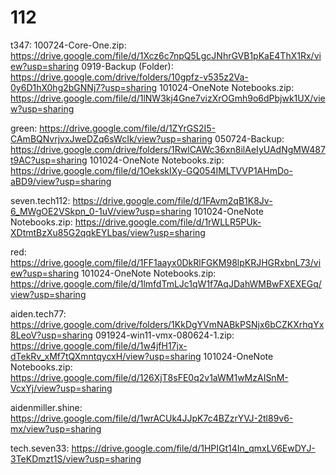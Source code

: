 # 112

t347: 100724-Core-One.zip: https://drive.google.com/file/d/1Xcz6c7npQ5LgcJNhrGVB1pKaE4ThX1Rx/view?usp=sharing 0919-Backup (Folder): https://drive.google.com/drive/folders/10gpfz-v535z2Va-0y6D1hX0hg2bGNNj7?usp=sharing 101024-OneNote Notebooks.zip: https://drive.google.com/file/d/1lNW3kj4Gne7vizXrOGmh9o6dPbjwk1UX/view?usp=sharing

green: https://drive.google.com/file/d/1ZYrGS2I5-CAmBQNvrjvxJweDZq6sWcIk/view?usp=sharing 050724-Backup: https://drive.google.com/drive/folders/1RwlCAWc36xn8ilAeIyUAdNgMW487t9AC?usp=sharing 101024-OneNote Notebooks.zip: https://drive.google.com/file/d/1OekskIXy-GQ054IMLTVVP1AHmDo-aBD9/view?usp=sharing

seven.tech112: https://drive.google.com/file/d/1FAvm2qB1K8Jv-6_MWgOE2VSkpn_0-1uV/view?usp=sharing 101024-OneNote Notebooks.zip: https://drive.google.com/file/d/1rWLLR5PUk-XDtmtBzXu85G2qqkEYLbas/view?usp=sharing

red: https://drive.google.com/file/d/1FF1aayx0DkRlFGKM98lpKRJHGRxbnL73/view?usp=sharing 101024-OneNote Notebooks.zip: https://drive.google.com/file/d/1lmfdTmLJc1qW1f7AqJDahWMBwFXEXEGq/view?usp=sharing

aiden.tech77: https://drive.google.com/drive/folders/1KkDgYVmNABkPSNjx6bCZKXrhqYx8LeoV?usp=sharing 091924-win11-vmx-080624-1.zip: https://drive.google.com/file/d/1w4jfH17jx-dTekRv_xMf7tQXmntqycxH/view?usp=sharing 101024-OneNote Notebooks.zip: https://drive.google.com/file/d/126XjT8sFE0q2v1aWM1wMzAISnM-VcxYj/view?usp=sharing

aidenmiller.shine: https://drive.google.com/file/d/1wrACUk4JJpK7c4BZzrYVJ-2tl89v6-mx/view?usp=sharing

tech.seven33: https://drive.google.com/file/d/1HPIGt14In_qmxLV6EwDYJ-3TeKDmzt1S/view?usp=sharing
